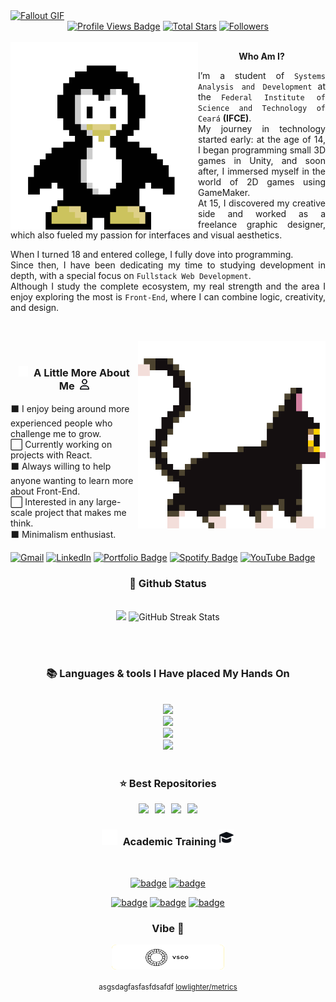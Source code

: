 <!--
<div align="center">
  <a href="#">
    <img 
      width="100%" 
      src="https://capsule-render.vercel.app/api?type=waving&color=FFA500&height=120&section=header&text=&fontSize=30&fontColor=000000&animation=twinkling"
    />
  </a>
  <br>
-->

<!--
<p align="center">
  <img 
    src="https://capsule-render.vercel.app/api?type=waving&color=FFD700&height=80&section=footer"
    width="100%" 
  />
</p>
-->



<!-- MasterHead -->
<a href="https://github.com/odanrley/teste/blob/main/back5.gif">
  <img src="https://github.com/odanrley/teste/blob/main/back5.gif" alt="Fallout GIF" style="width:auto; height:auto"/>
</a>



<!--<h1 align="left">
<img width="100%" src="https://readme-typing-svg.herokuapp.com/?font=Righteous&size=40&center=true&vCenter=true&width=800&height=70&duration=4000&lines=Hello!+👋;+MASTERJUDAH+here+🔥+!;"  alt="Typing Animation" style="width:100%"/>-->


<!-- Greeting -->
 <div align="center">
<!-- Profile Views -->
<a href="https://github.com/danrleyof" target="_blank">
  <img src="https://komarev.com/ghpvc/?username=danrleyof&label=Profile%20views&color=111111&style=for-the-badge&logo=github&logoColor=white&Color=black" 
       alt="Profile Views Badge" /></a>

<!-- Total Stars with GitHub Logo -->
<a href="https://github.com/danrleyof?tab=repositories&sort=stargazers" target="_blank">
  <img alt="Total Stars" title="Total stars on GitHub"
       src="https://img.shields.io/github/stars/danrleyof?style=for-the-badge&label=Stars&color=111111&logo=github" /></a>

<!-- Followers with GitHub Logo -->
<a href="https://github.com/danrleyof?tab=followers" target="_blank">
  <img alt="Followers" title="Follow me on GitHub"
       src="https://img.shields.io/github/followers/danrleyof?style=for-the-badge&label=Followers&color=111111&logo=github" /></a>

</div>
</br>

<img src="https://github.com/odanrley/teste/blob/main/pingu.gif" width=300 align="left">
<div align="center">

**Who Am I?**
</div>

<div align="justify">

I’m a student of `Systems Analysis and Development` at the `Federal Institute of Science and Technology of Ceará` **(IFCE)**.  
My journey in technology started early: at the age of 14, I began programming small 3D games in Unity, and soon after, I immersed myself in the world of 2D games using GameMaker.  
At 15, I discovered my creative side and worked as a freelance graphic designer, which also fueled my passion for interfaces and visual aesthetics.

When I turned 18 and entered college, I fully dove into programming.  
Since then, I have been dedicating my time to studying development in depth, with a special focus on `Fullstack Web Development`.  
Although I study the complete ecosystem, my real strength and the area I enjoy exploring the most is `Front-End`, where I can combine logic, creativity, and design.

</div>

</br>

<!-- Gif  -->
<img align="right" alt="capa-Sobre" width="300" src="https://github.com/odanrley/teste/blob/main/16bit.gif"></br>

<!-- A Little More About Me -->
 <h3 align="center">
  <img src="./assets/icons/user-white.svg" width=15>
  A Little More About Me 
  <img src="./assets/icons/user-black.svg" width=15>
 </h3>

 ⬛ I enjoy being around more experienced people who challenge me to grow.</br>
 ⬜ Currently working on projects with React.  </br>
 ⬛ Always willing to help anyone wanting to learn more about Front-End. </br>
 ⬜ Interested in any large-scale project that makes me think.</br>
 ⬛ Minimalism enthusiast.

</div>
<a href="mailto:wellingtondanrley@vk.com">
  <img width="60px" src="https://play-lh.googleusercontent.com/MaRCSacmqLlbSST5m_sJUb_tE9pTresHYgwpd4gInpcj_NVGbjLCnTe96Yx5zz893bA=w480-h960" alt="Gmail" /></a> 
  
  <a href="https://www.linkedin.com/in/wellingtondanrley?lipi=urn%3Ali%3Apage%3Ad_flagship3_profile_view_base_contact_details%3BFxu5Jm6MQU2szDeuwmZmyQ%3D%3D" target="_blank">
    <img width="60px" src="https://cdn-icons-png.freepik.com/256/2496/2496097.png?semt=ais_hybrid" alt="LinkedIn" /></a> 
    
  <a href="https://masterjudah-bashfolio.netlify.app/" target="_blank">
    <img width="60px" src="https://is1-ssl.mzstatic.com/image/thumb/Purple221/v4/64/a8/f0/64a8f040-e207-e01a-f2e3-2e5d75c68447/AppIcon-1x_U007emarketing-0-11-0-85-220-0.png/350x350.png?" alt="Portfolio Badge"></a>

<a href="https://open.spotify.com/playlist/4FMOBw7eopNczgfzspCvIP" target="_blank">
  <img width="60px" src="https://cdn.jim-nielsen.com/watchos/512/spotify-music-and-podcasts-2020-03-19.png?rf=1024" alt="Spotify Badge"></a>

<a href="https://www.youtube.com/playlist?list=PLAoJfvFSn6qi_8eTKMXdKGMQGQfYOV54n" target="_blank">
  <img width="60px" src="https://upload.wikimedia.org/wikipedia/commons/thumb/f/fc/YouTube_play_button_square_%282013-2017%29.svg/2048px-YouTube_play_button_square_%282013-2017%29.svg.png" alt="YouTube Badge"></a>


  
  <!--<a href="https://joshuathadi.github.io" target="_blank"><img src="https://img.shields.io/badge/Portfolio-FF5722?style=for-the-badge&logo=todoist&logoColor=white" alt="Portfolio" /></a>
-->
</div></h4>

</div>
<br/>

<!--Experence and experencing
<h3 align="center">🔆 Work'ed and Wor'king</h3>
<div align="center" style="display: flex; gap: 10px;">
    <img src="https://github.com/JoshuaThadi/JoshuaThadi/blob/main/hom1_rounded.png" alt="UOM Logo" width="350" style="border-radius: 10px;">
    <img src="https://github.com/JoshuaThadi/JoshuaThadi/blob/main/hom2_rounded.png" alt="HGS Logo" width="355" style="border-radius: 10px;">
</div>-->



<!-- git stat-->
<h3 align="center">🌱 Github Status</h3>
<br>
<div align="center">
  <img width="398" src="https://github-readme-stats.vercel.app/api?username=danrleyof&count_private=true&show_icons=true&theme=nord&rank_icon=github&border_radius=8"/> 
  <img width="420" src="https://nirzak-streak-stats.vercel.app/?user=danrleyof&theme=nord&hide_border=false" alt="GitHub Streak Stats"><br/>

  
  <!--<img width="330" src="https://github-readme-stats.vercel.app/api/top-langs/?username=joshuathadi&theme=nord&hide_border=false&include_all_commits=false&count_private=false&layout=compact" alt="Top Languages">-->

  
</div>

<br/><br/>



<!-- lang-->
<h3 align="center">📚 Languages & tools I Have placed My Hands On </h3>

<br/>

<div align="center">
  <img src="https://skillicons.dev/icons?i=androidstudio,kotlin,nodejs,mongodb,gitlab,raspberrypi,react,nextjs,tailwind" /><br>
    <img src="https://skillicons.dev/icons?i=bootstrap,html,css,vscode,github,git,notion,figma,pycharm" /><br>
    <img src="https://skillicons.dev/icons?i=c,bash,kali,arch,ubuntu,python,javascript,mysql,dotnet" /><br>
    <img src="https://skillicons.dev/icons?i=cpp,cs,vim,java,htmx,debian,neovim,atom,pwsh" /><br>
</div>

<br/>




<!-- top repo and teck stack-->
<div align="center">
  <h3>⭐️ Best Repositories</h3>
  <div style="display: flex; justify-content: center; gap: 10px;">
    <a href="https://github.com/JoshuaThadi/Data-Science">
        <img width=380 src="https://github-readme-stats.vercel.app/api/pin/?username=joshuathadi&repo=Data-Science&theme=light&title_color=ffffff&icon_color=ffffff&text_color=ffffff&bg_color=2e3440" /></a>
    <a href="https://github.com/JoshuaThadi/Artificial-Intelligence">
        <img width=380 src="https://github-readme-stats.vercel.app/api/pin/?username=joshuathadi&repo=Artificial-Intelligence&theme=light&title_color=ffffff&icon_color=ffffff&text_color=ffffff&bg_color=2e3440" />    </a>
    <a href="https://github.com/JoshuaThadi/Generative-AI">
        <img width=380 src="https://github-readme-stats.vercel.app/api/pin/?username=joshuathadi&repo=Generative-AI&theme=light&title_color=ffffff&icon_color=ffffff&text_color=ffffff&bg_color=2e3440" /></a>
    <a href="https://github.com/JoshuaThadi/MachineLearning-and-DeepLearning">
        <img width=380 src="https://github-readme-stats.vercel.app/api/pin/?username=joshuathadi&repo=MachineLearning-and-DeepLearning&theme=light&title_color=ffffff&icon_color=ffffff&text_color=ffffff&bg_color=2e3440" /></a>
</div>

<!-- Academic Training-->
<h3 align="center">
<img src="./assets/icons/graduation-white.svg" width=25>
 Academic Training
<img src="./assets/icons/graduation-black.svg" width=25>
</h3>
<br>

<!-- Academic Badge-->
<div align="center">

[![badge](https://github-readme-educational-badge.vercel.app/en/badge?name=Universidade%20Norte%20do%20Paraná&course=Software%20Engineering&degree=Bachelor&progress=50%25&img=https://encrypted-tbn0.gstatic.com/images?q=tbn:ANd9GcQ55QsJsjq0FZmgT87x7M8UDfRdvIY7Vhem5aoICcD2ELWxyGqm4MbHUuALRDqckoEhwag&usqp=CAU)]()
[![badge](https://github-readme-educational-badge.vercel.app/en/badge?name=Technical%20School&course=Systems%20Development&degree=Technical&progress=95%25&img=https://encrypted-tbn0.gstatic.com/images?q=tbn:ANd9GcQ-o_hfr7FQhWJMWhp6Dq28IWTvHXpO26XN9Vaq7VC5bTBStXtrcCSP4T5eWWS-aRU11NI&usqp=CAU)]()

[![badge](https://github-readme-educational-badge.vercel.app/en/badge?name=Faculdade%20de%20Informática%20e%20Administração%20Paulista&course=Software%20Engineering&degree=NNO%20Course&progress=35%25&img=https://github.com/odanrley/teste/blob/main/fiap5.png?raw=true)]()
[![badge](https://github-readme-educational-badge.vercel.app/en/badge?name=Faculdade%20de%20Informática%20e%20Administração%20Paulista&course=Big%20Data%20e%20Analytics&degree=NNO%20Course&progress=62%25&img=https://github.com/odanrley/teste/blob/main/fiap5.png?raw=true)]()
[![badge](https://github-readme-educational-badge.vercel.app/en/badge?name=Udemy&course=ReactJS%2018%20e%20TypeScript&degree=NNO%20Course&progress=100%25&img=https://foxfio.com/wp-content/uploads/2023/05/Udemy-Personal-Plan-foxfiocom.png)]()

<!-- vsc -->
<h3 align="center">Vibe 🍂 </h3>

<p align="center">
  <a href="https://vsco.co/danrleyof/"> <img align="center" src="https://github.com/odanrley/teste/blob/main/vsc2.png" height="40" width="180" alt="danrleyof" /></a>
</p>

<sub>asgsdagfasfasfdsafdf [lowlighter/metrics](h)</sub>
